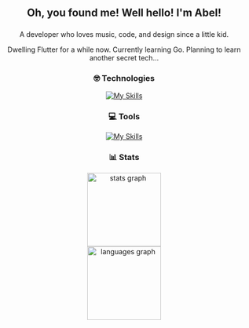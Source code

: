 <h2 align="center">Oh, you found me! Well hello! I'm Abel!</h2>

###

<p align="center">A developer who loves music, code, and design since a little kid.</p>
<p align="center">Dwelling Flutter for a while now. Currently learning Go. Planning to learn another secret tech...</p>

###

<h3 align="center">🤓 Technologies</h3>
<div align="center">
  
  [![My Skills](https://skillicons.dev/icons?i=dart,flutter,figma,go,postgres)](https://skillicons.dev)
  
</div>

<h3 align="center">💻 Tools</h3>
<div align="center">
  
  [![My Skills](https://skillicons.dev/icons?i=androidstudio,vscode,postman,vercel)](https://skillicons.dev)
  
</div>

###

<h3 align="center">📊 Stats</h3>
<div align="center">
  <img src="https://github-readme-stats.vercel.app/api?username=abelherl&hide_title=true&hide_rank=true&show_icons=true&include_all_commits=true&count_private=true&disable_animations=false&theme=radical&locale=en&hide_border=true" height="150" alt="stats graph" /> <br>
  <img src="https://github-readme-stats.vercel.app/api/top-langs?username=abelherl&locale=en&hide_title=true&layout=compact&card_width=320&langs_count=5&theme=radical&hide_border=true" height="150" alt="languages graph"  /> <br>
</div>

###

